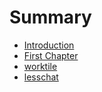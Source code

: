 # Summary

* [Introduction](README.md)
* [First Chapter](chapter1.md)
* [worktile](worktile.md)
* [lesschat](lesschat.md)

